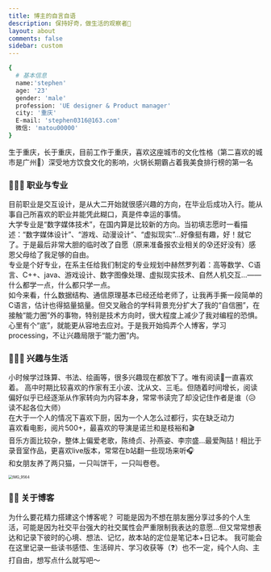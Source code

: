 ```yaml
---
title: 博主的自言自语
description: 保持好奇，做生活的观察者👀
layout: about
comments: false
sidebar: custom
---
```


```bash
{
  # 基本信息
  name:'stephen'
  age: '23'
  gender: 'male'
  profession: 'UE designer & Product manager'
  city: '重庆'
  E-mail: 'stephen0316@163.com'
  微信: 'matou00000'
}
```
生于重庆，长于重庆，目前工作于重庆，喜欢这座城市的文化性格（第二喜欢的城市是广州🥰）深受地方饮食文化的影响，火锅长期霸占着我美食排行榜的第一名

### 🧑🏻‍💻 职业与专业
目前职业是交互设计，是从大二开始就很感兴趣的方向，在毕业后成功入行。能从事自己所喜欢的职业并能凭此糊口，真是件幸运的事情。<br/>
大学专业是“数字媒体技术”，在国内算是比较新的方向。当初填志愿时一看描述：“数字媒体设计”、“游戏、动漫设计”、“虚拟现实”...好像挺有趣，好！就它了。于是最后非常大胆的临时改了自愿（原来准备报农业相关的😰还好没有）感恩父母给了我足够的自由。<br/>
专业是个好专业，在系主任给我们制定的专业规划中赫然罗列着：高等数学、C语言、C++、java、游戏设计、数字图像处理、虚拟现实技术、自然人机交互...——什么都学一点，什么都只学一点。<br/>
如今来看，什么数据结构、通信原理基本已经还给老师了，让我再手撕一段简单的C语言，估计也得掂量掂量。但交叉融合的学科背景充分扩大了我的“自信圈”，在接触“能力圈”外的事物，特别是技术方向时，很大程度上减少了我对编程的恐惧。心里有个“底”，就能更从容地去应对。于是我开始捣弄个人博客，学习processing，不让兴趣局限于“能力圈”内。

### 💆🏻‍♂️ 兴趣与生活
小时候学过珠算、书法、绘画等，很多兴趣现在都放下了。唯有阅读📖一直喜欢着。
高中时期比较喜欢的作家有王小波、沈从文、三毛。但随着时间增长，阅读偏好似乎已经逐渐从作家转向为内容本身，常常书读完了却没记住作者是谁（😥读不起各位大师）<br/>
在大于一个人的情况下喜欢下厨，因为一个人怎么过都行，实在缺乏动力  <br/>
喜欢看电影，阅片500+，最喜欢的导演是诺兰和是枝裕和🎬 <br/>
音乐方面比较杂，整体上偏爱老歌，陈绮贞、孙燕姿、李宗盛...最爱陶喆！相比于录音室作品，更喜欢live版本，常常在b站翻一些现场来听🎧<br/>和女朋友养了两只猫，一只叫饼干，一只叫卷卷。

<img src="https://savemyblogpic-1311313070.cos.ap-chengdu.myqcloud.com/blogpicture/IMG_9564.jpeg" alt="IMG_9564" style="zoom:50%;" />

### ✍🏻 关于博客

为什么要花精力搭建这个博客呢？
可能是因为不想在朋友圈分享过多的个人生活，可能是因为社交平台强大的社交属性会严重限制我表达的意愿...但又常常想表达和记录下彼时的心境、想法、记忆，故本站的定位是笔记本+日记本。
我可能会在这里记录一些读书感悟、生活碎片、学习收获等（❓）也不一定，纯个人向、主打自由，想写点什么就写吧～
<br/>
<br/>
